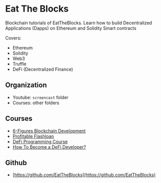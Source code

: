 # Eat The Blocks

Blockchain tutorials of EatTheBlocks. Learn how to build Decentralized
Applications (Dapps) on Ethereum and Solidity Smart contracts

Covers:
* Ethereum
* Solidity
* Web3
* Truffle
* DeFi (Decentralized Finance)

## Organization

* Youtube: `screencast` folder
* Courses: other folders

## Courses

* [6-Figures Blockchain Development](https://eattheblocks.com/6-figure-blockchain-developer/)
* [Profitable Flashloan](https://eattheblocks-pro.teachable.com/p/profitable-flashloans)
* [DeFi Programming Course](defi-programming-course/README.md)
* [How To Become a DeFi Developer?](how-to-become-a-defi-developer/Readme.md)

## Github

-   [https://github.com/EatTheBlocks](https://github.com/EatTheBlocks)


